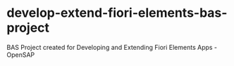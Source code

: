 # develop-extend-fiori-elements-bas-project
BAS Project created for Developing and Extending Fiori Elements Apps - OpenSAP
